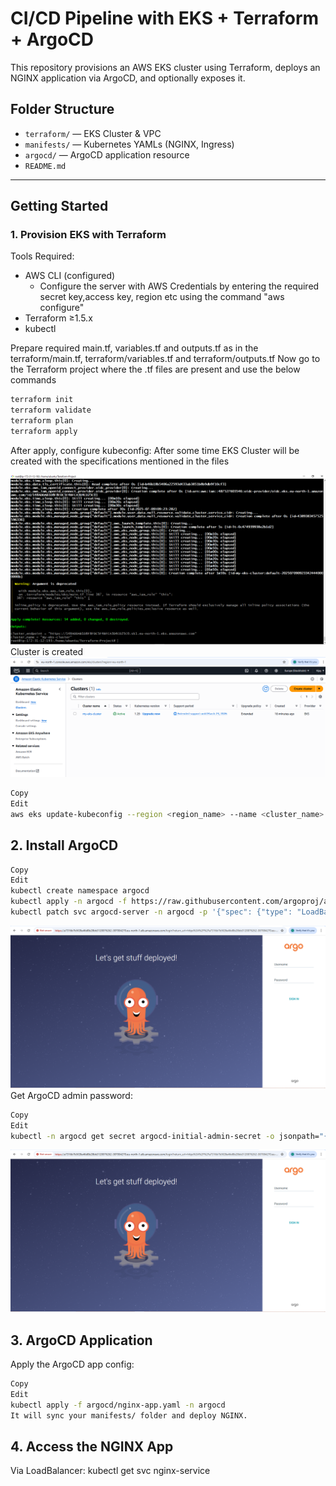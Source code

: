 
# CI/CD Pipeline with EKS + Terraform + ArgoCD

This repository provisions an AWS EKS cluster using Terraform, deploys an NGINX application via ArgoCD, and optionally exposes it.

## Folder Structure

- `terraform/` — EKS Cluster & VPC
- `manifests/` — Kubernetes YAMLs (NGINX, Ingress)
- `argocd/` — ArgoCD application resource
- `README.md`

---

##  Getting Started

### 1. Provision EKS with Terraform
Tools Required:
 - AWS CLI (configured)
   - Configure the server with AWS Credentials by entering the required secret key,access key, region etc using the command "aws configure"
 - Terraform ≥1.5.x
 - kubectl 

Prepare required main.tf, variables.tf and outputs.tf as in the terraform/main.tf, terraform/variables.tf and terraform/outputs.tf Now go to the Terraform project where the .tf files are present and use the below commands

```bash
terraform init
terraform validate
terraform plan
terraform apply
```
After apply, configure kubeconfig:
After some time EKS Cluster will be created with the specifications mentioned in the files 

![Example Image](https://github.com/vijaysinga/TEST/blob/master/Images/EKS_Cluster.PNG)
Cluster is created
![Example Image](https://github.com/vijaysinga/TEST/blob/master/Images/Cluster.PNG)
```bash
Copy
Edit
aws eks update-kubeconfig --region <region_name> --name <cluster_name>
```

## 2. Install ArgoCD
```bash
Copy
Edit
kubectl create namespace argocd
kubectl apply -n argocd -f https://raw.githubusercontent.com/argoproj/argo-cd/stable/manifests/install.yaml
kubectl patch svc argocd-server -n argocd -p '{"spec": {"type": "LoadBalancer"}}'
```
![Example Image](https://github.com/vijaysinga/TEST/blob/master/Images/ArgoCD_Deployed.PNG)
Get ArgoCD admin password:
```bash
Copy
Edit
kubectl -n argocd get secret argocd-initial-admin-secret -o jsonpath="{.data.password}" | base64 -d

```
![Example Image](https://github.com/vijaysinga/TEST/blob/master/Images/ArgoCD_Deployed.PNG)
## 3. ArgoCD Application
Apply the ArgoCD app config:

```bash
Copy
Edit
kubectl apply -f argocd/nginx-app.yaml -n argocd
It will sync your manifests/ folder and deploy NGINX.
```
## 4. Access the NGINX App
Via LoadBalancer: kubectl get svc nginx-service
